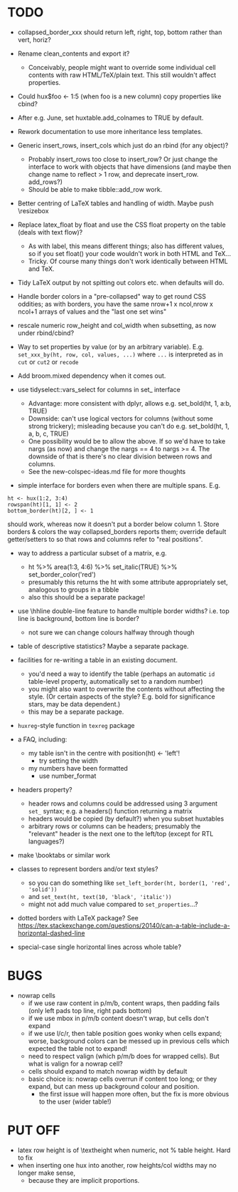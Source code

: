 
TODO
====

* collapsed_border_xxx should return left, right, top, bottom rather than vert, horiz?

* Rename clean_contents and export it? 
  - Conceivably, people might want to override some individual
    cell contents with raw HTML/TeX/plain text. This still wouldn't affect properties.

* Could hux$foo <- 1:5 (when foo is a new column) copy properties like cbind?

* After e.g. June, set huxtable.add_colnames to TRUE by default.

* Rework documentation to use more inheritance less templates.
  
* Generic insert_rows, insert_cols which just do an rbind (for any object)? 
  - Probably insert_rows too close to insert_row? Or just change the interface to
    work with objects that have dimensions (and maybe then change name to reflect > 1 row, and
    deprecate insert_row. add_rows?)
  - Should be able to make tibble::add_row work.

* Better centring of LaTeX tables and handling of width. Maybe push \resizebox

* Replace latex_float by float and use the CSS float property on the table (deals with text flow)?
  - As with label, this means different things; also has different values, so
    if you set float() your code wouldn't work in both HTML and TeX...
  - Tricky. Of course many things don't work identically between HTML and TeX.

* Tidy LaTeX output by not spitting out colors etc. when defaults will do.

* Handle border colors in a "pre-collapsed" way to get round CSS oddities; as with borders, you have
  the same nrow+1 x ncol,nrow x ncol+1 arrays of values and the "last one set wins"

* rescale numeric row_height and col_width when subsetting, as now under rbind/cbind?

* Way to set properties by value (or by an arbitrary variable). E.g.
  `set_xxx_by(ht, row, col, values, ...)`
  where `...` is interpreted as in `cut` or `cut2` or `recode`

* Add broom.mixed dependency when it comes out.

* use tidyselect::vars_select for columns in set_ interface
  - Advantage: more consistent with dplyr, allows e.g. set_bold(ht, 1, a:b, TRUE)
  - Downside: can't use logical vectors for columns (without some strong trickery); 
    misleading because you can't do e.g. set_bold(ht, 1, a, b, c, TRUE)
  - One possibility would be to allow the above. If so we'd have to 
    take nargs (as now) and change the nargs == 4 to nargs >= 4. 
    The downside of that is there's no clear division between rows and columns.
  - See the new-colspec-ideas.md file for more thoughts
  
* simple interface for borders even when there are multiple spans. E.g.
```
ht <- hux(1:2, 3:4)
rowspan(ht)[1, 1] <- 2
bottom_border(ht)[2, ] <- 1
```
should work, whereas now it doesn't put a border below column 1.
Store borders & colors the way collapsed_borders reports them; override default getter/setters to so that rows and columns refer to "real positions". 


* way to address a particular subset of a matrix, e.g.
  - ht %>% area(1:3, 4:6) %>% set_italic(TRUE) %>% set_border_color('red')
  - presumably this returns the ht with some attribute appropriately set, analogous to groups in a tibble
  - also this should be a separate package! 
  
* use \hhline double-line feature to handle multiple border widths? i.e. top line is background,
  bottom line is border?
  - not sure we can change colours halfway through though
  
* table of descriptive statistics? Maybe a separate package.

* facilities for re-writing a table in an existing document. 
  - you'd need a way to identify the table (perhaps an automatic `id` table-level property, automatically set to a random
  number)
  - you might also want to overwrite the contents without affecting the style. (Or certain aspects of the style? E.g. bold for
  significance stars, may be data dependent.)
  - this may be a separate package.

* `huxreg`-style function in `texreg` package

* a FAQ, including:
  - my table isn't in the centre with position(ht) <- 'left'!
    - try setting the width
  - my numbers have been formatted
    - use number_format
    
* headers property?
  - header rows and columns could be addressed using 3 argument `set_` syntax; e.g. a headers() function returning a 
    matrix
  - headers would be copied (by default?) when you subset huxtables
  - arbitrary rows or columns can be headers; presumably the "relevant" header is the next one to the left/top
    (except for RTL languages?)
    
* make \booktabs or similar work

* classes to represent borders and/or text styles? 
  - so you can do something like `set_left_border(ht, border(1, 'red', 'solid'))`
  - and `set_text(ht, text(10, 'black', 'italic'))`
  - might not add much value compared to `set_properties`...?
  
* dotted borders with LaTeX package? See https://tex.stackexchange.com/questions/20140/can-a-table-include-a-horizontal-dashed-line

* special-case single horizontal lines across whole table?



BUGS
====

* nowrap cells
  - if we use raw content in p/m/b, content wraps, then padding fails (only left pads top line, right pads bottom)
  - if we use mbox in p/m/b content doesn't wrap, but cells don't expand
  - if we use l/c/r, then table position goes wonky when cells expand; worse, background colors
    can be messed up in previous cells which expected the table not to expand!
  - need to respect valign (which p/m/b does for wrapped cells). But what is valign for a nowrap cell?
  - cells should expand to match nowrap width by default
  - basic choice is: nowrap cells overrun if content too long; or they expand, but can mess up background
    colour and position. 
    - the first issue will happen more often, but the fix is more obvious to the user (wider table!)

PUT OFF
=======
* latex row height is of \\textheight when numeric, not % table height. Hard to fix
* when inserting one hux into another, row heights/col widths may no longer make sense,
  - because they are implicit proportions.





